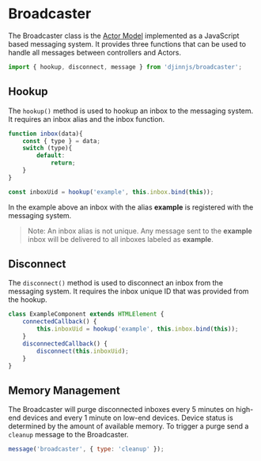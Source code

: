 # Broadcaster

The Broadcaster class is the [Actor Model](/messaging/actor-model) implemented as a JavaScript based messaging system. It provides three functions that can be used to handle all messages between controllers and Actors.

```javascript
import { hookup, disconnect, message } from 'djinnjs/broadcaster';
```

## Hookup

The `hookup()` method is used to hookup an inbox to the messaging system. It requires an inbox alias and the inbox function.

```javascript
function inbox(data){
    const { type } = data;
    switch (type){
        default:
            return;
    }
}

const inboxUid = hookup('example', this.inbox.bind(this));
```

In the example above an inbox with the alias **example** is registered with the messaging system.

> Note: An inbox alias is not unique. Any message sent to the **example** inbox will be delivered to all inboxes labeled as **example**.

## Disconnect

The `disconnect()` method is used to disconnect an inbox from the messaging system. It requires the inbox unique ID that was provided from the hookup.

```javascript
class ExampleComponent extends HTMLElement {
    connectedCallback() {
        this.inboxUid = hookup('example', this.inbox.bind(this));
    }
    disconnectedCallback() {
        disconnect(this.inboxUid);
    }
}
```

## Memory Management

The Broadcaster will purge disconnected inboxes every 5 minutes on high-end devices and every 1 minute on low-end devices. Device status is determined by the amount of available memory. To trigger a purge send a `cleanup` message to the Broadcaster.

```javascript
message('broadcaster', { type: 'cleanup' });
```